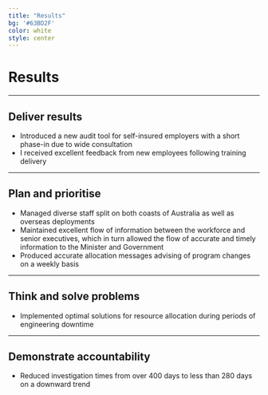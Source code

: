 ```yaml
---
title: "Results"
bg: '#63BD2F'
color: white
style: center
---
```


<span class="fa-stack subtlecircle" style="font-size:100px; background:rgba(255,166,0,0.1)">
  <i class="fa fa-circle fa-stack-2x text-white"></i>
  <i class="fa fa-bicycle fa-stack-1x text-orange"></i>
</span>

# Results

***

## Deliver results
- Introduced a new audit tool for self-insured employers with a short phase-in due to wide consultation
- I received excellent feedback from new employees following training delivery

***

## Plan and prioritise
- Managed diverse staff split on both coasts of Australia as well as overseas deployments
- Maintained excellent flow of information between the workforce and senior executives, which in turn allowed the flow of accurate and timely information to the Minister and Government
- Produced accurate allocation messages advising of program changes on a weekly basis

***

## Think and solve problems
- Implemented optimal solutions for resource allocation during periods of engineering downtime

***

## Demonstrate accountability
- Reduced investigation times from over 400 days to less than 280 days on a downward trend
